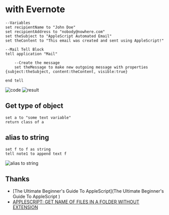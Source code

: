 # with Evernote  


``` applescript
--Variablesset recipientName to "John Doe"set recipientAddress to "nobody@nowhere.com"set theSubject to "AppleScript Automated Email"set theContent to "This email was created and sent using AppleScript!"--Mail Tell Blocktell application "Mail"		--Create the message	set theMessage to make new outgoing message with properties {subject:theSubject, content:theContent, visible:true}	end tell
```

![code](https://i.imgur.com/OgSFr4j.png)
![result](https://i.imgur.com/V5yTVN2.png)


## Get type of object 

```applescript 
set a to "some text variable"
return class of a
```

## alias to string 

``` applescript
set f to f as stringtell note1 to append text f
```
![alias to string](https://i.imgur.com/w9IUBmp.png)

## Thanks 

* [The Ultimate Beginner's Guide To AppleScript](The Ultimate Beginner's Guide To AppleScript
)
* [APPLESCRIPT: GET NAME OF FILES IN A FOLDER WITHOUT EXTENSION](https://www.geekality.net/2010/11/26/applescript-get-name-of-files-in-a-folder-without-extension/)
